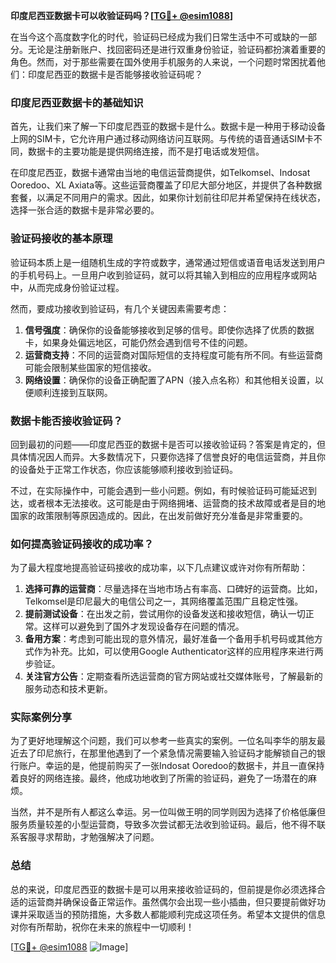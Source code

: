 **印度尼西亚数据卡可以收验证码吗？[[TG💪+ @esim1088](https://t.me/s/esim1088)]**

在当今这个高度数字化的时代，验证码已经成为我们日常生活中不可或缺的一部分。无论是注册新账户、找回密码还是进行双重身份验证，验证码都扮演着重要的角色。然而，对于那些需要在国外使用手机服务的人来说，一个问题时常困扰着他们：印度尼西亚的数据卡是否能够接收验证码呢？

### 印度尼西亚数据卡的基础知识

首先，让我们来了解一下印度尼西亚的数据卡是什么。数据卡是一种用于移动设备上网的SIM卡，它允许用户通过移动网络访问互联网。与传统的语音通话SIM卡不同，数据卡的主要功能是提供网络连接，而不是打电话或发短信。

在印度尼西亚，数据卡通常由当地的电信运营商提供，如Telkomsel、Indosat Ooredoo、XL Axiata等。这些运营商覆盖了印尼大部分地区，并提供了各种数据套餐，以满足不同用户的需求。因此，如果你计划前往印尼并希望保持在线状态，选择一张合适的数据卡是非常必要的。

### 验证码接收的基本原理

验证码本质上是一组随机生成的字符或数字，通常通过短信或语音电话发送到用户的手机号码上。一旦用户收到验证码，就可以将其输入到相应的应用程序或网站中，从而完成身份验证过程。

然而，要成功接收到验证码，有几个关键因素需要考虑：

1. **信号强度**：确保你的设备能够接收到足够的信号。即使你选择了优质的数据卡，如果身处偏远地区，可能仍然会遇到信号不佳的问题。
2. **运营商支持**：不同的运营商对国际短信的支持程度可能有所不同。有些运营商可能会限制某些国家的短信接收。
3. **网络设置**：确保你的设备正确配置了APN（接入点名称）和其他相关设置，以便顺利连接到互联网。

### 数据卡能否接收验证码？

回到最初的问题——印度尼西亚的数据卡是否可以接收验证码？答案是肯定的，但具体情况因人而异。大多数情况下，只要你选择了信誉良好的电信运营商，并且你的设备处于正常工作状态，你应该能够顺利接收到验证码。

不过，在实际操作中，可能会遇到一些小问题。例如，有时候验证码可能延迟到达，或者根本无法接收。这可能是由于网络拥堵、运营商的技术故障或者是目的地国家的政策限制等原因造成的。因此，在出发前做好充分准备是非常重要的。

### 如何提高验证码接收的成功率？

为了最大程度地提高验证码接收的成功率，以下几点建议或许对你有所帮助：

1. **选择可靠的运营商**：尽量选择在当地市场占有率高、口碑好的运营商。比如，Telkomsel是印尼最大的电信公司之一，其网络覆盖范围广且稳定性强。
2. **提前测试设备**：在出发之前，尝试用你的设备发送和接收短信，确认一切正常。这样可以避免到了国外才发现设备存在问题的情况。
3. **备用方案**：考虑到可能出现的意外情况，最好准备一个备用手机号码或其他方式作为补充。比如，可以使用Google Authenticator这样的应用程序来进行两步验证。
4. **关注官方公告**：定期查看所选运营商的官方网站或社交媒体账号，了解最新的服务动态和技术更新。

### 实际案例分享

为了更好地理解这个问题，我们可以参考一些真实的案例。一位名叫李华的朋友最近去了印尼旅行，在那里他遇到了一个紧急情况需要输入验证码才能解锁自己的银行账户。幸运的是，他提前购买了一张Indosat Ooredoo的数据卡，并且一直保持着良好的网络连接。最终，他成功地收到了所需的验证码，避免了一场潜在的麻烦。

当然，并不是所有人都这么幸运。另一位叫做王明的同学则因为选择了价格低廉但服务质量较差的小型运营商，导致多次尝试都无法收到验证码。最后，他不得不联系客服寻求帮助，才勉强解决了问题。

### 总结

总的来说，印度尼西亚的数据卡是可以用来接收验证码的，但前提是你必须选择合适的运营商并确保设备正常运作。虽然偶尔会出现一些小插曲，但只要提前做好功课并采取适当的预防措施，大多数人都能顺利完成这项任务。希望本文提供的信息对你有所帮助，祝你在未来的旅程中一切顺利！

[[TG💪+ @esim1088](https://t.me/s/esim1088) ![Image](https://i.postimg.cc/4NQfJmqS/Snipaste-2025-05-13-00-14-12.png)]